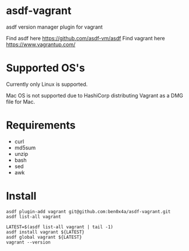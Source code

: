 # asdf-vagrant

asdf version manager plugin for vagrant

Find asdf here    https://github.com/asdf-vm/asdf
Find vagrant here https://www.vagrantup.com/


# Supported OS's

Currently only Linux is supported.

Mac OS is not supported due to HashiCorp distributing Vagrant as a DMG
file for Mac.


# Requirements

- curl
- md5sum
- unzip
- bash
- sed
- awk


# Install

    asdf plugin-add vagrant git@github.com:ben0x4a/asdf-vagrant.git
    asdf list-all vagrant
    
    LATEST=$(asdf list-all vagrant | tail -1)
    asdf install vagrant ${LATEST}
    asdf global vagrant ${LATEST}
    vagrant --version

